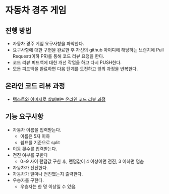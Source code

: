 # 자동차 경주 게임
## 진행 방법
* 자동차 경주 게임 요구사항을 파악한다.
* 요구사항에 대한 구현을 완료한 후 자신의 github 아이디에 해당하는 브랜치에 Pull Request(이하 PR)를 통해 코드 리뷰 요청을 한다.
* 코드 리뷰 피드백에 대한 개선 작업을 하고 다시 PUSH한다.
* 모든 피드백을 완료하면 다음 단계를 도전하고 앞의 과정을 반복한다.

## 온라인 코드 리뷰 과정
* [텍스트와 이미지로 살펴보는 온라인 코드 리뷰 과정](https://github.com/next-step/nextstep-docs/tree/master/codereview)

## 기능 요구사항
- 자동차 이름을 입력받는다.
    - 이름은 5자 이하
    - 쉼표를 기준으로 split
- 이동 횟수를 입력받는다.
- 전진 여부를 구한다
    - 0~9 사이 랜덤값 구한 후, 랜덤값이 4 이상이면 전진, 3 이하면 멈춤
- 자동차가 전진한다.
- 자동차가 얼마나 전진했는지 출력한다.
- 우승자를 구한다.
    - 우승자는 한 명 이상일 수 있음.
